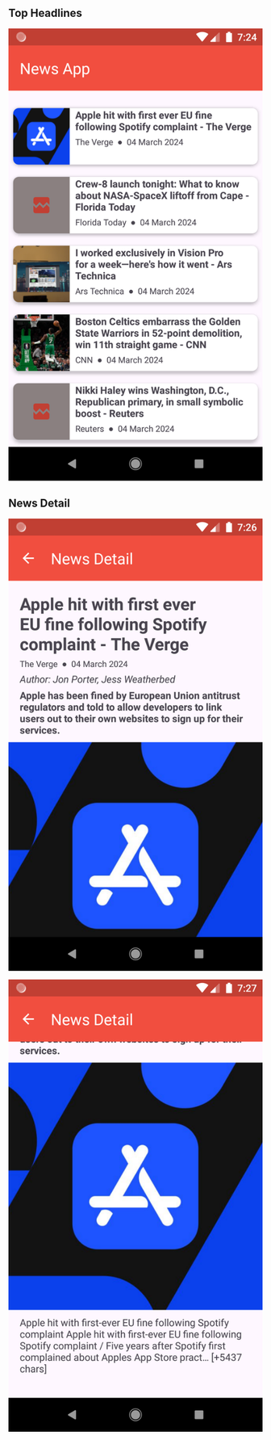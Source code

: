 ## Top Headlines
![Image of Top Headlines](https://github.com/Rizqanmr/news-app/blob/master/homepage.png)

## News Detail
![Image of News Detail top](https://github.com/Rizqanmr/news-app/blob/master/topdetail.png)

![Image of News Detail bot](https://github.com/Rizqanmr/news-app/blob/master/botdetail.png)
